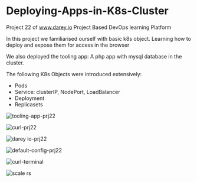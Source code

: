# Deploying-Apps-in-K8s-Cluster
Project 22 of www.darey.io Project Based DevOps learning Platform

In this project we familiarised ourself with basic k8s object. Learning how to deploy and expose them for access in the browser

We also deployed the tooling app: A php app with mysql database in the cluster.

The following K8s Objects were introduced extensively:
 - Pods
 - Service: clusterIP, NodePort, LoadBalancer
 - Deployment
 - Replicasets
 
 

![tooling-app-prj22](https://user-images.githubusercontent.com/52359007/176000039-a859113b-1582-4103-b966-dd3958638b50.PNG)

![curl-prj22](https://user-images.githubusercontent.com/52359007/176000147-913f1dcd-ef7d-47ce-a906-aa5dbf4de8fa.PNG)

![darey io-prj22](https://user-images.githubusercontent.com/52359007/176000160-ac191814-c003-47f1-a228-24688d84296d.PNG)

![default-config-prj22](https://user-images.githubusercontent.com/52359007/176000197-186a260b-2938-4f60-b4e4-ea800b0ffccb.PNG)

![curl-terminal](https://user-images.githubusercontent.com/52359007/176000241-f17809c4-edce-4077-a8e5-eea650ac2e76.PNG)

![scale rs](https://user-images.githubusercontent.com/52359007/176000439-ce68cf20-0e0a-4253-96c4-4e70a8af7619.PNG)
